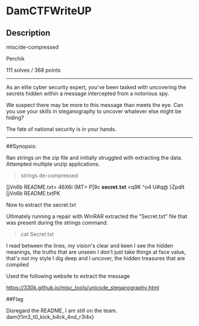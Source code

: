 # DamCTFWriteUP

## Description

misc/de-compressed

Perchik

111 solves / 368 points

__________________________________________________________________________________________________________________________________________

As an elite cyber security expert, you've been tasked with uncovering the secrets hidden within a message intercepted from a notorious spy.

We suspect there may be more to this message than meets the eye. Can you use your skills in steganography to uncover whatever else might be hiding?

The fate of national security is in your hands.

__________________________________________________________________________________________________________________________________________


##Synopsis:

Ran strings on the zip file and initially struggled with extracting the data. Attempted multiple unzip applications. 

>strings de-compressed

[jVn6b
README.txt=
46X6i
(MT>
P|9c
**secret.txt**
<q9K
 ^o4
U#q@
}Zpdlt
[jVn6b
README.txtPK


Now to extract the secret.txt

Ultimately running a repair with WinRAR extracted the "Secret.txt" file that was present during the strings command.

>cat Secret.txt

‌‌‌‌‍‌‍‌I ‌‌‌‌‍‬‬‍read‌‌‌‌‍﻿‌﻿ ‌‌‌‌‍﻿‌‬between ‌‌‌‌‍‬‍‍‌‌‌‌‍‬‍﻿the‌‌‌‌‍‬‌‍‌‌‌‌‍﻿‌‬ lines, my ‌‌‌‌‍‬‍‌vision'‌‌‌‌‌‬‌‌s ‌‌‌‌‍﻿‍‌‌‌‌‌‍‬‬‌‌‌‌‌‍‬‍‍clear‌‌‌‌‌‬‌‌ and‌‌‌‌‍‍‌‬ keen‌‌‌‌‍‌‍‍
I‌‌‌‌‍‌‌‍ ‌‌‌‌‍‌‍‌see ‌‌‌‌‍‌﻿‍the hidden‌‌‌‌‍‌‍‍ ‌‌‌‌‌‬﻿‌meanings, ‌‌‌‌‌‬‌‌the truths ‌‌‌‌‍‌‬‍that‌‌‌‌‌‬‌‌‌‌‌‌‍‬‌‍ ‌‌‌‌‍‬﻿‍are unseen
‌‌‌‌‌‬‌‌I don'‌‌‌‌‍﻿‌﻿t ‌‌‌‌‍﻿‍‌‌‌‌‌‍‬‬‍‌‌‌‌‍‬﻿‌just‌‌‌‌‍‬﻿‌‌‌‌‌‌‬‌‌‌‌‌‌‍‬﻿﻿‌‌‌‌‍‬﻿‬‌‌‌‌‌‬‌‌ take ‌‌‌‌‍﻿‍‌things ‌‌‌‌‍‬‬‌at ‌‌‌‌‍‬‍‍face value,‌‌‌‌‌‬‌‌‌‌‌‌‍﻿‍‌ ‌‌‌‌‍‬‍‍that‌‌‌‌‍‬‌‍‌‌‌‌‍‬﻿‍‌‌‌‌‌‬﻿‬'s not‌‌‌‌‌‌‬‬ my‌‌‌‌‍‬‍‌‌‌‌‌‍‬‌‍ ‌‌‌‌‍‬﻿‍style
I ‌‌‌‌‍﻿‬﻿‌‌‌‌‍﻿‍‌dig‌‌‌‌‌﻿‌‍‌‌‌‌‍‬﻿‍ ‌‌‌‌‌﻿‌﻿deep and I uncover‌‌‌‌‍‍﻿﻿‌‌‌‌‍﻿‍‌, the ‌‌‌‌‌﻿‌‌hidden‌‌‌‌‍‍﻿﻿ ‌‌‌‌‍‬‬﻿‌‌‌‌‍‬‬‍treasures‌‌‌‌‍‬‌﻿ ‌‌‌‌‍‬‬﻿that‌‌‌‌‍‍﻿﻿‌‌‌‌‍‬‌‬‌‌‌‌‌﻿‍‌‌‌‌‌‍‬‌﻿ ‌‌‌‌‍‬‬﻿‌‌‌‌‍‍﻿﻿are‌‌‌‌‌﻿‍‌ compiled‌‌‌‌‍

Used the following website to extract the message

https://330k.github.io/misc_tools/unicode_steganography.html


##Flag

Disregard the README, I am still on the team.
dam{t1m3_t0_kick_b4ck_4nd_r3l4x}
